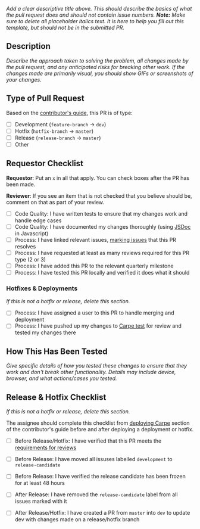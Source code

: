 _Add a clear descriptive title above. This should describe the basics of what the pull request does and should not contain issue numbers. **Note:** Make sure to delete all placeholder italics text. It is here to help you fill out this template, but should not be in the submitted PR._

## Description
_Describe the approach taken to solving the problem, all changes made by the pull request, and any anticipated risks for breaking other work. If the changes made are primarily visual, you should show GIFs or screenshots of your changes._

## Type of Pull Request
Based on the [contributor's guide][contrib-guide], this PR is of type:

- [ ] Development (`feature-branch` -> `dev`)
- [ ] Hotfix (`hotfix-branch` -> `master`)
- [ ] Release (`release-branch` -> `master`)
- [ ] Other

## Requestor Checklist
**Requestor**: Put an `x` in all that apply. You can check boxes after the PR has been made.

**Reviewer**: If you see an item that is not checked that you believe should be, comment on that as part of your review.

- [ ] Code Quality: I have written tests to ensure that my changes work and handle edge cases
- [ ] Code Quality: I have documented my changes thoroughly (using [JSDoc][jsdoc] in Javascript)
- [ ] Process: I have linked relevant issues, [marking issues][gh-marking-issues] that this PR resolves
- [ ] Process: I have requested at least as many reviews required for this PR type (2 or 3)
- [ ] Process: I have added this PR to the relevant quarterly milestone
- [ ] Process: I have tested this PR locally and verified it does what it should

### Hotfixes & Deployments
_If this is not a hotfix or release, delete this section._
- [ ] Process: I have assigned a user to this PR to handle merging and deployment
- [ ] Process: I have pushed up my changes to [Carpe test][carpe-test] for review and tested my changes there

## How This Has Been Tested
_Give specific details of how you tested these changes to ensure that they work and don't break other functionality. Details may include device, browser, and what actions/cases you tested._

## Release & Hotfix Checklist
_If this is not a hotfix or release, delete this section._

The assignee should complete this checklist from [deploying Carpe][contrib-guide-deploying] section of the contributor's guide before and after deploying a deployment or hotfix.

- [ ] Before Release/Hotfix: I have verified that this PR meets the [requirements for reviews][contrib-guide-prs]
- [ ] Before Release: I have moved all issuses labelled `development` to `release-candidate`
- [ ] Before Release: I have verified the release candidate has been frozen for at least 48 hours
- [ ] After Release: I have removed the `release-candidate` label from all issues marked with it
- [ ] After Release/Hotfix: I have created a PR from `master` into `dev` to update dev with changes made on a release/hotfix branch





[contrib-guide]: CONTRIBUTING.md
[contrib-guide-prs]: CONTRIBUTING.md#creating-pull-requests
[contrib-guide-deploying]: CONTRIBUTING.md#deploying-carpe
[gh-marking-issues]: https://help.github.com/articles/closing-issues-using-keywords/
[carpe-test]: https://carpe-test.herokuapp.com/
[jsdoc]: http://usejsdoc.org/about-getting-started.html
